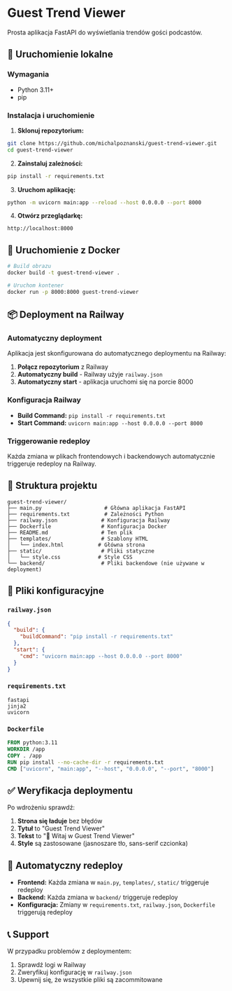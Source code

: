# Guest Trend Viewer

Prosta aplikacja FastAPI do wyświetlania trendów gości podcastów.

## 🚀 Uruchomienie lokalne

### Wymagania
- Python 3.11+
- pip

### Instalacja i uruchomienie

1. **Sklonuj repozytorium:**
```bash
git clone https://github.com/michalpoznanski/guest-trend-viewer.git
cd guest-trend-viewer
```

2. **Zainstaluj zależności:**
```bash
pip install -r requirements.txt
```

3. **Uruchom aplikację:**
```bash
python -m uvicorn main:app --reload --host 0.0.0.0 --port 8000
```

4. **Otwórz przeglądarkę:**
```
http://localhost:8000
```

## 🐳 Uruchomienie z Docker

```bash
# Build obrazu
docker build -t guest-trend-viewer .

# Uruchom kontener
docker run -p 8000:8000 guest-trend-viewer
```

## 📦 Deployment na Railway

### Automatyczny deployment
Aplikacja jest skonfigurowana do automatycznego deploymentu na Railway:

1. **Połącz repozytorium** z Railway
2. **Automatyczny build** - Railway użyje `railway.json`
3. **Automatyczny start** - aplikacja uruchomi się na porcie 8000

### Konfiguracja Railway
- **Build Command:** `pip install -r requirements.txt`
- **Start Command:** `uvicorn main:app --host 0.0.0.0 --port 8000`

### Triggerowanie redeploy
Każda zmiana w plikach frontendowych i backendowych automatycznie triggeruje redeploy na Railway.

## 📁 Struktura projektu

```
guest-trend-viewer/
├── main.py                    # Główna aplikacja FastAPI
├── requirements.txt           # Zależności Python
├── railway.json              # Konfiguracja Railway
├── Dockerfile                # Konfiguracja Docker
├── README.md                 # Ten plik
├── templates/                # Szablony HTML
│   └── index.html           # Główna strona
├── static/                   # Pliki statyczne
│   └── style.css            # Style CSS
└── backend/                  # Pliki backendowe (nie używane w deployment)
```

## 🔧 Pliki konfiguracyjne

### `railway.json`
```json
{
  "build": {
    "buildCommand": "pip install -r requirements.txt"
  },
  "start": {
    "cmd": "uvicorn main:app --host 0.0.0.0 --port 8000"
  }
}
```

### `requirements.txt`
```
fastapi
jinja2
uvicorn
```

### `Dockerfile`
```dockerfile
FROM python:3.11
WORKDIR /app
COPY . /app
RUN pip install --no-cache-dir -r requirements.txt
CMD ["uvicorn", "main:app", "--host", "0.0.0.0", "--port", "8000"]
```

## ✅ Weryfikacja deploymentu

Po wdrożeniu sprawdź:
1. **Strona się ładuje** bez błędów
2. **Tytuł** to "Guest Trend Viewer"
3. **Tekst** to "👋 Witaj w Guest Trend Viewer"
4. **Style** są zastosowane (jasnoszare tło, sans-serif czcionka)

## 🔄 Automatyczny redeploy

- **Frontend:** Każda zmiana w `main.py`, `templates/`, `static/` triggeruje redeploy
- **Backend:** Każda zmiana w `backend/` triggeruje redeploy
- **Konfiguracja:** Zmiany w `requirements.txt`, `railway.json`, `Dockerfile` triggerują redeploy

## 📞 Support

W przypadku problemów z deploymentem:
1. Sprawdź logi w Railway
2. Zweryfikuj konfigurację w `railway.json`
3. Upewnij się, że wszystkie pliki są zacommitowane
